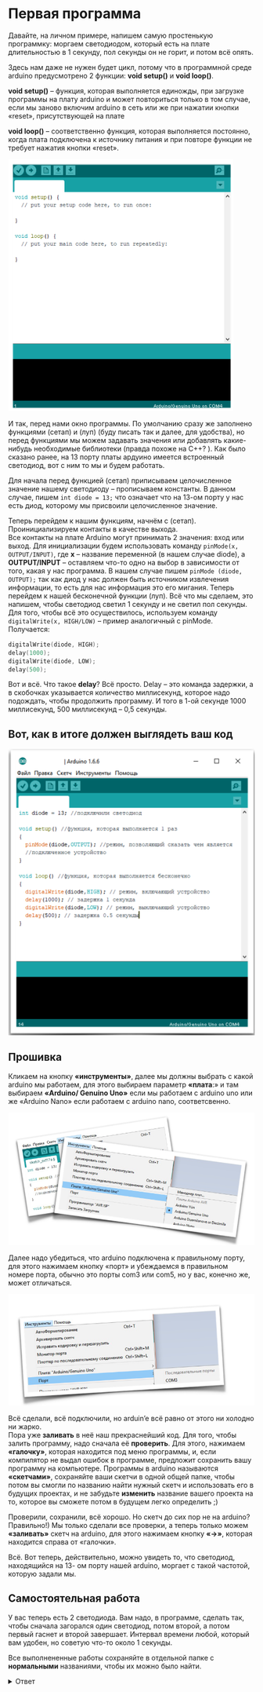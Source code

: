 # Первая программа

Давайте, на личном примере, напишем самую простенькую программку:
моргаем светодиодом, который есть на плате длительностью в 1 секунду, пол секунды он не горит, и потом всё опять.

Здесь нам даже не нужен будет цикл, потому что в программной среде arduino предусмотрено 2 функции: **void setup()** и **void loop()**.

**void setup()** – функция, которая выполняется единожды, при загрузке программы на плату arduino и может повториться только в том случае, если мы заново включим arduino в сеть или же при нажатии кнопки «reset», присутствующей на плате

**void loop()** – соответственно функция, которая выполняется постоянно, когда плата подключена к источнику питания и при повторе функции не требует нажатия кнопки «reset».

![alt text](imgs/1.png)

И так, перед нами окно программы. По умолчанию сразу же заполнено функциями (сетап) и (луп) (буду писать так и далее, для удобства), но перед функциями мы можем задавать значения или добавлять какие-нибудь необходимые библиотеки (правда похоже на С++? ). Как было сказано ранее, на 13 порту платы ардуино имеется встроенный светодиод, вот с ним то мы и будем работать.

Для начала перед функцией (сетап) приписываем целочисленное значение нашему светодиоду – прописываем константы. В данном случае, пишем `int diode = 13;` что означает что на 13-ом порту у нас есть диод, которому мы присвоили целочисленное значение.

Теперь перейдем к нашим функциям, начнём с (сетап). Проинициализируем контакты в качестве выхода.  
Все контакты на плате Arduino могут принимать 2 значения: вход или выход. Для инициализации будем использовать команду `pinMode(x, OUTPUT/INPUT)`, где **х** – название переменной (в нашем случае diode), а **OUTPUT/INPUT** – оставляем что-то одно на выбор в зависимости от того, какая у нас программа. В нашем случае пишем `pinMode (diode, OUTPUT);` так как диод у нас должен быть источником извлечения информации, то есть для нас информация это его мигания.
Теперь перейдем к нашей бесконечной функции (луп). Всё что мы сделаем, это напишем, чтобы светодиод светил 1 секунду и не светил пол секунды. Для того, чтобы всё это осуществилось, используем команду `digitalWrite(x, HIGH/LOW)` – пример аналогичный с
pinMode.  
Получается:

```C
digitalWrite(diode, HIGH);
delay(1000);
digitalWrite(diode, LOW);
delay(500);
```

Вот и всё. Что такое **delay**? Всё просто. Delay – это команда задержки, а в скобочках
указывается количество миллисекунд, которое надо подождать, чтобы продолжить
программу. И того в 1-ой секунде 1000 миллисекунд, 500 миллисекунд – 0,5 секунды.

## Вот, как в итоге должен выглядеть ваш код

![alt text](imgs/2.png)

## Прошивка

Кликаем на кнопку **«инструменты»**, далее мы должны выбрать с какой arduino мы работаем, для этого выбираем параметр **«плата**:» и там выбираем **«Arduino/ Genuino Uno»** если мы работаем с arduino uno или же «Arduino Nano» если работаем с arduino nano, соответсвенно.

![alt text](imgs/3.png)

Далее надо убедиться, что arduino подключена к правильному порту, для этого нажимаем кнопку «порт» и убеждаемся в правильном номере порта, обычно это порты com3 или com5, но у вас, конечно же, может отличаться.

![alt text](imgs/4.png)

Всё сделали, всё подключили, но arduin’e всё равно от этого ни холодно ни жарко.  
Пора уже **заливать** в неё наш прекраснейший код. Для того, чтобы залить программу, надо сначала её **проверить**. Для этого, нажимаем **«галочку»**, которая находится под меню программы, и, если компилятор не выдал ошибок в программе, предложит сохранить вашу программу на компьютере. Программы в аrduino называются **«скетчами»**, сохраняйте ваши скетчи в одной общей папке, чтобы потом вы смогли по названию найти нужный скетч и использовать его в будущих проектах, и не забудьте **изменить** название вашего проекта на то, которое вы сможете потом в будущем легко определить ;)

Проверили, сохранили, всё хорошо. Но скетч до сих пор не на arduino? Правильно!) Мы только сделали все проверки, а теперь только можем **«заливать»** скетч на аrduino, для этого нажимаем кнопку **«→»**, которая находится справа от «галочки».

Всё. Вот теперь, действительно, можно увидеть то, что светодиод, находящийся на 13-
ом порту нашей arduino, моргает с такой частотой, которую задали мы.

## Самостоятельная работа

У вас теперь есть 2 светодиода. Вам надо, в программе, сделать так, чтобы сначала загорался один светодиод, потом второй, а потом первый гаснет и второй завершает. Интервал времени любой, который вам удобен, но советую что-то около 1 секунды.

Все выполнененные работы сохраняйте в отдельной папке с **нормальными** названиями, чтобы их можно было найти.

<details>
<summary>Ответ</summary>

![alt text](imgs/5.png)

</details>
